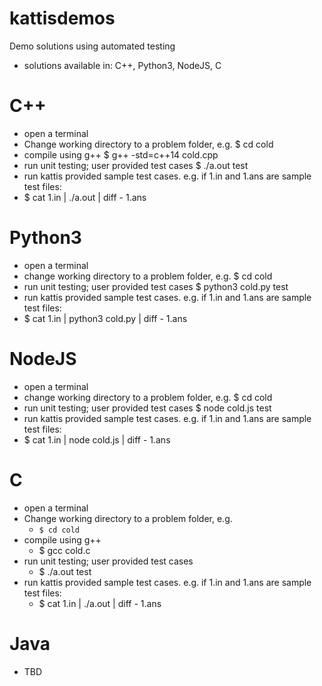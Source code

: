 # kattisdemos

Demo solutions using automated testing

-   solutions available in: C++, Python3, NodeJS, C

# C++

-   open a terminal
-   Change working directory to a problem folder, e.g.
    \$ cd cold
-   compile using g++
    \$ g++ -std=c++14 cold.cpp
-   run unit testing; user provided test cases
    \$ ./a.out test
-   run kattis provided sample test cases. e.g. if 1.in and 1.ans are sample test files:
-   \$ cat 1.in | ./a.out | diff - 1.ans

# Python3

-   open a terminal
-   change working directory to a problem folder, e.g.
    \$ cd cold
-   run unit testing; user provided test cases
    \$ python3 cold.py test
-   run kattis provided sample test cases. e.g. if 1.in and 1.ans are sample test files:
-   \$ cat 1.in | python3 cold.py | diff - 1.ans

# NodeJS

-   open a terminal
-   change working directory to a problem folder, e.g.
    \$ cd cold
-   run unit testing; user provided test cases
    \$ node cold.js test
-   run kattis provided sample test cases. e.g. if 1.in and 1.ans are sample test files:
-   \$ cat 1.in | node cold.js | diff - 1.ans

# C

-   open a terminal
-   Change working directory to a problem folder, e.g.
    -   `$ cd cold`
-   compile using g++
    -   \$ gcc cold.c
-   run unit testing; user provided test cases
    -   \$ ./a.out test
-   run kattis provided sample test cases. e.g. if 1.in and 1.ans are sample test files:
    -   \$ cat 1.in | ./a.out | diff - 1.ans

# Java

-   TBD
